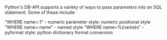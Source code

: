 Python's DB-API supports a variety of ways to pass parameters into an SQL
statement. Some of these include:

"WHERE name=:1" - numeric parameter style: numeric positional style
"WHERE name=:name" - named style
"WHERE name=%(name)s" - pyformat style: python dictionary format conversion

